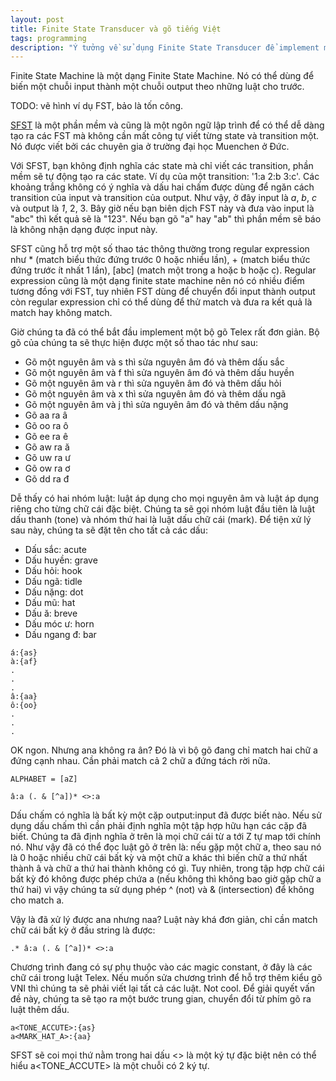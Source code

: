 ```yaml
---
layout: post
title: Finite State Transducer và gõ tiếng Việt
tags: programming
description: "Ý tưởng về sử dụng Finite State Transducer để implement một thư viện xử lý gõ tiếng Việt."
---
```


Finite State Machine là một dạng Finite State Machine. Nó có thể dùng để biến
một chuỗi input thành một chuỗi output theo những luật cho trước.

TODO: vẽ hình ví dụ FST, bảo là tốn công.

[SFST][1] là một phần mềm và cũng là một ngôn ngữ lập trình để có thể dễ dàng
tạo ra các FST mà không cần mất công tự viết từng state và transition một. Nó
được viết bởi các chuyên gia ở trường đại học Muenchen ở Đức.

Với SFST, bạn không định nghĩa các state mà chỉ viết các transition, phần mềm
sẽ tự động tạo ra các state. Ví dụ của một transition: '1:a 2:b 3:c'. Các
khoảng trắng không có ý nghĩa và dấu hai chấm được dùng để ngăn cách
transition của input và transition của output. Như vậy, ở đây input là *a*,
*b*, *c* và output là *1*, 2, 3. Bây giờ nếu bạn biên dịch FST này và đưa vào
input là "abc" thì kết quả sẽ là "123". Nếu bạn gõ "a" hay "ab" thì phần mềm
sẽ báo là không nhận dạng được input này.

SFST cũng hỗ trợ một số thao tác thông thường trong regular expression như *
(match biểu thức đứng trước 0 hoặc nhiều lần), + (match biểu thức đứng trước ít
nhất 1 lần), \[abc\] (match một trong a hoặc b hoặc c). Regular expression cũng
là một dạng finite state machine nên nó có nhiều điểm tương đồng với FST, tuy
nhiên FST dùng để chuyển đổi input thành output còn regular expression chỉ có
thể dùng để thử match và đưa ra kết quả là match hay không match.

Giờ chúng ta đã có thể bắt đầu implement một bộ gõ Telex rất đơn giản. Bộ gõ
của chúng ta sẽ thực hiện được một số thao tác như sau:

- Gõ một nguyên âm và s thì sửa nguyên âm đó và thêm dấu sắc
- Gõ một nguyên âm và f thì sửa nguyên âm đó và thêm dấu huyền
- Gõ một nguyên âm và r thì sửa nguyên âm đó và thêm dấu hỏi
- Gõ một nguyên âm và x thì sửa nguyên âm đó và thêm dấu ngã
- Gõ một nguyên âm và j thì sửa nguyên âm đó và thêm dấu nặng
- Gõ aa ra â
- Gõ oo ra ô
- Gõ ee ra ê
- Gõ aw ra ă
- Gõ uw ra ư
- Gõ ow ra ơ
- Gõ dd ra đ

Dễ thấy có hai nhóm luật: luật áp dụng cho mọi nguyên âm và luật áp dụng riêng
cho từng chữ cái đặc biệt. Chúng ta sẽ gọi nhóm luật đầu tiên là luật dấu
thanh (tone) và nhóm thứ hai là luật dấu chữ cái (mark). Để tiện xử lý sau này, chúng ta sẽ đặt tên cho tất cả các dấu:

- Dấu sắc: acute
- Dấu huyền: grave
- Dấu hỏi: hook
- Dấu ngã: tidle
- Dấu nặng: dot
- Dấu mũ: hat
- Dấu ă: breve
- Dấu móc ư: horn
- Dấu ngang đ: bar

```
á:{as}
à:{af}
.
.
.
â:{aa}
ô:{oo}
.
.
.
```

OK ngon. Nhưng ana không ra ân? Đó là vì bộ gõ đang chỉ match hai chữ a đứng
cạnh nhau. Cần phải match cả 2 chữ a đứng tách rời nữa.


```
ALPHABET = [aZ]

â:a (. & [^a])* <>:a
```

Dấu chấm có nghĩa là bất kỳ một cặp output:input đã được biết nào. Nếu sử dụng dấu chấm thì cần phải định nghĩa một tập hợp hữu hạn các cặp đã biết. Chúng ta đã định nghĩa ở trên là mọi chữ cái từ a tới Z tự map tới chính nó. Như vậy đã có thể đọc luật gõ ở trên là: nếu gặp một chữ a, theo sau nó là 0 hoặc nhiều chữ cái bất kỳ và một chữ a khác thì biến chữ a thứ nhất thành â và chữ a thứ hai thành không có gì. Tuy nhiên, trong tập hợp chữ cái bất kỳ đó không được phép chứa a (nếu không thì không bao giờ gặp chữ a thứ hai) vì vậy chúng ta sử dụng phép ^ (not) và & (intersection) để không cho match a.

Vậy là đã xử lý được ana nhưng naa? Luật này khá đơn giản, chỉ cần match chữ cái bất kỳ ở đầu string là được:

```
.* â:a (. & [^a])* <>:a
```

Chương trình đang có sự phụ thuộc vào các magic constant, ở đây là các chữ cái
trong luật Telex. Nếu muốn sửa chương trình để hỗ trợ thêm kiểu gõ VNI thì
chúng ta sẽ phải viết lại tất cả các luật. Not cool. Để giải quyết vấn đề này,
chúng ta sẽ tạo ra một bước trung gian, chuyển đổi từ phím gõ ra luật thêm
dấu.

```
a<TONE_ACCUTE>:{as}
a<MARK_HAT_A>:{aa}
```

SFST sẽ coi mọi thứ nằm trong hai dấu <> là một ký tự đặc biệt nên có thể hiểu
a<TONE_ACCUTE> là một chuỗi có 2 ký tự.


[1]: http://www.cis.uni-muenchen.de/~schmid/tools/SFST/
